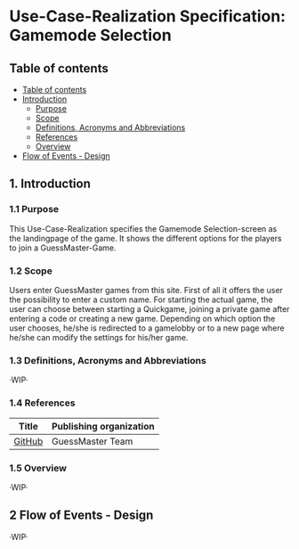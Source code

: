 # Use-Case-Realization Specification: Gamemode Selection

## Table of contents

- [Table of contents](https://github.com/Tiaaam/GuessMaster/blob/master/docs/UCRS_Gamemode_Selection.md#table-of-contents)
- [Introduction](https://github.com/Tiaaam/GuessMaster/blob/master/docs/UCRS_Gamemode_Selection.md#1-introduction)
  - [Purpose](https://github.com/Tiaaam/GuessMaster/blob/master/docs/UCRS_Gamemode_Selection.md#11-purpose)
  - [Scope](https://github.com/Tiaaam/GuessMaster/blob/master/docs/UCRS_Gamemode_Selection.md#12-scope)
  - [Definitions, Acronyms and Abbreviations](https://github.com/Tiaaam/GuessMaster/blob/master/docs/UCRS_Gamemode_Selection.md#13-definitions-acronyms-and-abbreviations)
  - [References](https://github.com/Tiaaam/GuessMaster/blob/master/docs/UCRS_Gamemode_Selection.md#14-references)
  - [Overview](https://github.com/Tiaaam/GuessMaster/blob/master/docs/UCRS_Gamemode_Selection.md#15-overview)
- [Flow of Events - Design](https://github.com/Tiaaam/GuessMaster/blob/master/docs/UCRS_Gamemode_Selection.md#2-flow-of-events---design)

## 1. Introduction

### 1.1 Purpose
This Use-Case-Realization specifies the Gamemode Selection-screen as the landingpage of the game. It shows the different options for the players to join a GuessMaster-Game.

### 1.2 Scope
Users enter GuessMaster games from this site. First of all it offers the user the possibility to enter a custom name. For starting the actual game, the user can choose between starting a Quickgame, joining a private game after entering a code or creating a new game. Depending on which option the user chooses, he/she is redirected to a gamelobby or to a new page where he/she can modify the settings for his/her game.

### 1.3 Definitions, Acronyms and Abbreviations
·WIP·

### 1.4 References

| Title                                                              | Publishing organization   |
| -------------------------------------------------------------------| ------------------------- |
| [GitHub](https://github.com/Tiaaam/GuessMaster)                    | GuessMaster Team          |

### 1.5 Overview
·WIP·

## 2 Flow of Events - Design
·WIP·


